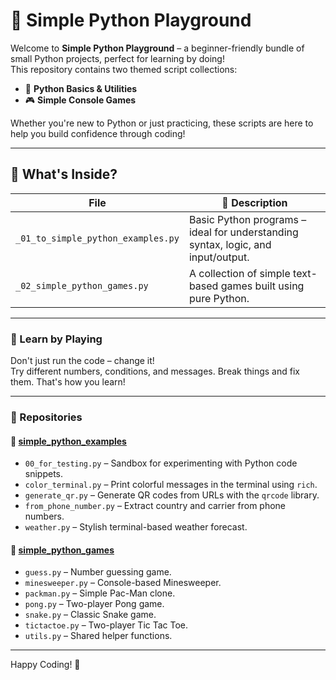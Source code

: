 # 🐍 Simple Python Playground

Welcome to **Simple Python Playground** – a beginner-friendly bundle of small Python projects, perfect for learning by
doing!  
This repository contains two themed script collections:

- 📘 **Python Basics & Utilities**
- 🎮 **Simple Console Games**

Whether you're new to Python or just practicing, these scripts are here to help you build confidence through coding!

---

## 📁 What's Inside?

| File                          | 🎯 Description                                                                 |
| ----------------------------- | ------------------------------------------------------------------------------ |
| `_01_to_simple_python_examples.py` | Basic Python programs – ideal for understanding syntax, logic, and input/output. |
| `_02_simple_python_games.py`      | A collection of simple text-based games built using pure Python.              |

---

### 🌱 Learn by Playing

Don't just run the code – change it!  
Try different numbers, conditions, and messages. Break things and fix them. That's how you learn!

---

### 📌 Repositories

#### 🔗 [simple_python_examples](https://github.com/SimeonChifligarov/simple_python_examples)

- `00_for_testing.py` – Sandbox for experimenting with Python code snippets.
- `color_terminal.py` – Print colorful messages in the terminal using `rich`.
- `generate_qr.py` – Generate QR codes from URLs with the `qrcode` library.
- `from_phone_number.py` – Extract country and carrier from phone numbers.
- `weather.py` – Stylish terminal-based weather forecast.

#### 🔗 [simple_python_games](https://github.com/SimeonChifligarov/simple_python_games)

- `guess.py` – Number guessing game.
- `minesweeper.py` – Console-based Minesweeper.
- `packman.py` – Simple Pac-Man clone.
- `pong.py` – Two-player Pong game.
- `snake.py` – Classic Snake game.
- `tictactoe.py` – Two-player Tic Tac Toe.
- `utils.py` – Shared helper functions.

---

Happy Coding! 🚀
